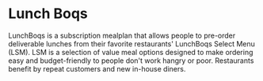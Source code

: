 # Lunch Boqs

LunchBoqs is a subscription mealplan that allows people to pre-order deliverable lunches from their favorite restaurants' LunchBoqs Select Menu (LSM). LSM is a selection of value meal options designed to make ordering easy and budget-friendly to people don't work hangry or poor. Restaurants benefit by repeat customers and new in-house diners. 
